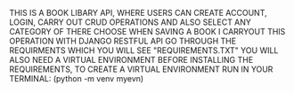 THIS IS A BOOK LIBARY API, WHERE USERS CAN CREATE ACCOUNT, LOGIN, CARRY OUT CRUD OPERATIONS AND ALSO SELECT ANY CATEGORY OF THERE CHOOSE WHEN SAVING A BOOK
I CARRYOUT THIS OPERATION WITH DJANGO RESTFUL API GO THROUGH THE REQUIRMENTS WHICH YOU WILL SEE "REQUIREMENTS.TXT"
YOU WILL ALSO NEED A VIRTUAL ENVIRONMENT BEFORE INSTALLING THE REQUIREMENTS,
TO CREATE A VIRTUAL ENVIRONMENT RUN IN YOUR TERMINAL: (python -m venv myevn)
